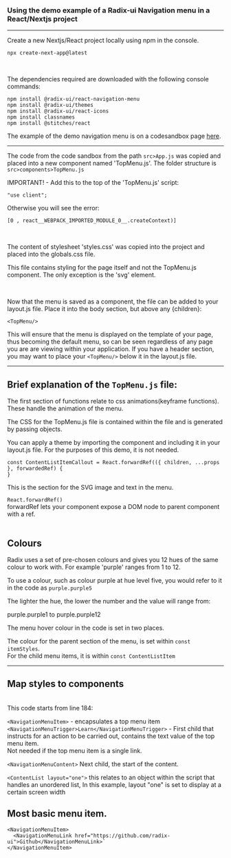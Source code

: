 ### Using the demo example of a Radix-ui Navigation menu in a React/Nextjs project
---  

Create a new Nextjs/React project locally using npm in the console.

```
npx create-next-app@latest
```
<br>

The dependencies required are downloaded with the following console commands:<br>

```
npm install @radix-ui/react-navigation-menu
npm install @radix-ui/themes
npm install @radix-ui/react-icons
npm install classnames
npm install @stitches/react
```

The example of the demo navigation menu is on a codesandbox page [here](https://codesandbox.io/p/sandbox/radix-ui-nav-menu-8r4sx4?file=%2Fsrc%2FApp.js).

-------------------------------------------------

The code from the code sandbox from the path `src>App.js` was copied and placed into a new component named 'TopMenu.js'.
The folder structure is `src>components>TopMenu.js`<br>

IMPORTANT! - Add this to the top of the 'TopMenu.js' script:<br>

```
"use client";
```

Otherwise you will see the error:
```
[0 , react__WEBPACK_IMPORTED_MODULE_0__.createContext)]
```


<br>

The content of stylesheet 'styles.css' was copied into the project and placed into the globals.css file.

This file contains styling for the page itself and not the TopMenu.js component. The only exception is the 'svg' element.

<br>

Now that the menu is saved as a component, the file can be added to your layout.js file.
Place it into the body section, but above any {children}:

```<TopMenu/>```

This will ensure that the menu is displayed on the template of your page, thus becoming the default menu, so can be seen regardless of any page you are are viewing within your application.
If you have a header section, you may want to place your `<TopMenu/>` below it in the layout.js file.

-----------------------------------------------

## Brief explanation of the `TopMenu.js` file:

The first section of functions relate to css animations(keyframe functions).
These handle the animation of the menu.

The CSS for the TopMenu.js file is contained within the file and is generated by passing objects.


You can apply a theme by importing the component and including it in your layout.js file.
For the purposes of this demo, it is not needed.

```
const ContentListItemCallout = React.forwardRef(({ children, ...props }, forwardedRef) {
}
```

This is the section for the SVG image and text in the menu.

`React.forwardRef()`<br>
forwardRef lets your component expose a DOM node to parent component with a ref.
<br>
<br>



## Colours


Radix uses a set of pre-chosen colours and gives you 12 hues of the same colour to work with.
For example 'purple' ranges from 1 to 12. 

To use a colour, such as colour purple at hue level five, you would refer to it in the code as `purple.purple5`

The lighter the hue, the lower the number and the value will range from:

purple.purple1 to purple.purple12
<br>

The menu hover colour in the code is set in two places.

The colour for the parent section of the menu, is set within `const itemStyles`.<br>
For the child menu items, it is within `const ContentListItem`<br> 

---


## Map styles to components

<br>
This code starts from line 184:
<br>

`<NavigationMenuItem>` - encapsulates a top menu item<br>
`<NavigationMenuTrigger>Learn</NavigationMenuTrigger>` - First child that instructs for an 
action to be carried out, contains the text value of the top menu item.<br>
Not needed if the top menu item is a single link.<br>

`<NavigationMenuContent>` Next child, the start of the content.

`<ContentList layout="one">` this relates to an object within the script that handles an unordered list, 
In this example, layout "one" is set to display at a certain screen width
<br>

## Most basic menu item.


```
<NavigationMenuItem>
  <NavigationMenuLink href="https://github.com/radix-ui">Github</NavigationMenuLink>`
</NavigationMenuItem>
```


